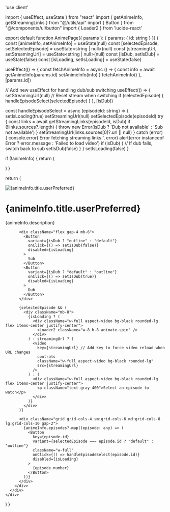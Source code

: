 'use client'

import { useEffect, useState } from "react"
import { getAnimeInfo, getStreamingLinks } from "@/utils/api"
import { Button } from "@/components/ui/button"
import { Loader2 } from 'lucide-react'

export default function AnimePage({ params }: { params: { id: string } }) {
  const [animeInfo, setAnimeInfo] = useState<any>(null)
  const [selectedEpisode, setSelectedEpisode] = useState<string | null>(null)
  const [streamingUrl, setStreamingUrl] = useState<string | null>(null)
  const [isDub, setIsDub] = useState(false)
  const [isLoading, setIsLoading] = useState(false)

  useEffect(() => {
    const fetchAnimeInfo = async () => {
      const info = await getAnimeInfo(params.id)
      setAnimeInfo(info)
    }
    fetchAnimeInfo()
  }, [params.id])

  // Add new useEffect for handling dub/sub switching
  useEffect(() => {
    setStreamingUrl(null) // Reset stream when switching
    if (selectedEpisode) {
      handleEpisodeSelect(selectedEpisode)
    }
  }, [isDub])

  const handleEpisodeSelect = async (episodeId: string) => {
    setIsLoading(true)
    setStreamingUrl(null)
    setSelectedEpisode(episodeId)
    try {
      const links = await getStreamingLinks(episodeId, isDub)
      if (!links.sources?.length) {
        throw new Error(isDub ? 'Dub not available' : 'Sub not available')
      }
      setStreamingUrl(links.sources[0]?.url || null)
    } catch (error) {
      console.error('Error fetching streaming links:', error)
      alert(error instanceof Error ? error.message : 'Failed to load video')
      if (isDub) {
        // If dub fails, switch back to sub
        setIsDub(false)
      }
    }
    setIsLoading(false)
  }

  if (!animeInfo) {
    return (
      <div className="flex items-center justify-center min-h-screen">
        <Loader2 className="w-8 h-8 animate-spin" />
      </div>
    )
  }

  return (
    <div className="container mx-auto px-4 py-8">
      <div className="grid md:grid-cols-[300px,1fr] gap-8">
        <div>
          <img
            src={animeInfo.image}
            alt={animeInfo.title.userPreferred}
            className="w-full rounded-lg"
          />
        </div>
        <div>
          <h1 className="text-3xl font-bold mb-4">{animeInfo.title.userPreferred}</h1>
          <p className="text-gray-400 mb-4">{animeInfo.description}</p>
          
          <div className="flex gap-4 mb-6">
            <Button
              variant={isDub ? "outline" : "default"}
              onClick={() => setIsDub(false)}
              disabled={isLoading}
            >
              Sub
            </Button>
            <Button
              variant={isDub ? "default" : "outline"}
              onClick={() => setIsDub(true)}
              disabled={isLoading}
            >
              Dub
            </Button>
          </div>

          {selectedEpisode && (
            <div className="mb-8">
              {isLoading ? (
                <div className="w-full aspect-video bg-black rounded-lg flex items-center justify-center">
                  <Loader2 className="w-8 h-8 animate-spin" />
                </div>
              ) : streamingUrl ? (
                <video
                  key={streamingUrl} // Add key to force video reload when URL changes
                  controls
                  className="w-full aspect-video bg-black rounded-lg"
                  src={streamingUrl}
                />
              ) : (
                <div className="w-full aspect-video bg-black rounded-lg flex items-center justify-center">
                  <p className="text-gray-400">Select an episode to watch</p>
                </div>
              )}
            </div>
          )}

          <div className="grid grid-cols-4 sm:grid-cols-6 md:grid-cols-8 lg:grid-cols-10 gap-2">
            {animeInfo.episodes?.map((episode: any) => (
              <Button
                key={episode.id}
                variant={selectedEpisode === episode.id ? "default" : "outline"}
                className="w-full"
                onClick={() => handleEpisodeSelect(episode.id)}
                disabled={isLoading}
              >
                {episode.number}
              </Button>
            ))}
          </div>
        </div>
      </div>
    </div>
  )
}

